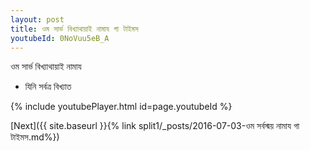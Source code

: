 ```yaml
---
layout: post
title: ওম সার্ভ বিখ্যাথায়াই নামায গা টাইমস
youtubeId: 0NoVuu5eB_A
---
```

 
 
 ওম সার্ভ বিখ্যাথায়াই নামায  
 
 -  যিনি সর্বত্র বিখ্যাত 
 
  
 
  
 
 
 
 
 
 


{% include youtubePlayer.html id=page.youtubeId %}
 
[Next]({{ site.baseurl }}{% link  split1/_posts/2016-07-03-ওম সর্বস্ময় নামায গা টাইমস.md%})
 
